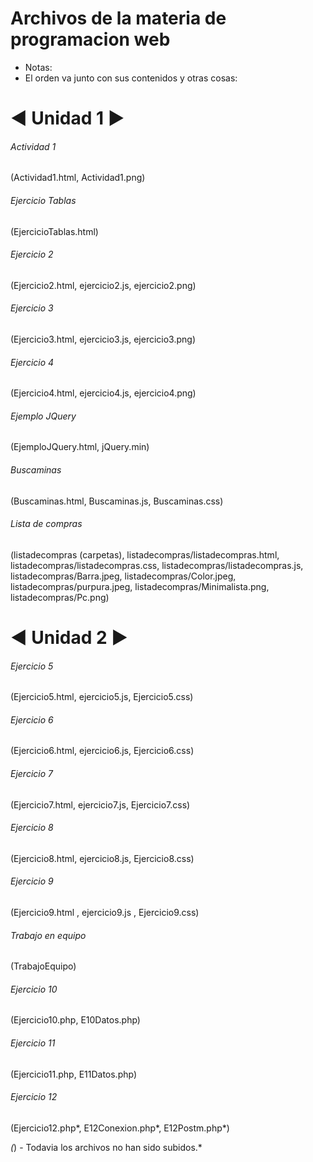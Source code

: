 # Archivos de la materia de programacion web
- Notas:
- El orden va junto con sus contenidos y otras cosas:

# ◄ Unidad 1 ►
###### Actividad 1
(Actividad1.html, Actividad1.png)
###### Ejercicio Tablas
(EjercicioTablas.html)
###### Ejercicio 2
(Ejercicio2.html, ejercicio2.js, ejercicio2.png)
###### Ejercicio 3
(Ejercicio3.html, ejercicio3.js, ejercicio3.png)
###### Ejercicio 4
(Ejercicio4.html, ejercicio4.js, ejercicio4.png)
###### Ejemplo JQuery
(EjemploJQuery.html, jQuery.min)
###### Buscaminas
(Buscaminas.html, Buscaminas.js, Buscaminas.css)
###### Lista de compras
(listadecompras (carpetas), listadecompras/listadecompras.html, listadecompras/listadecompras.css, listadecompras/listadecompras.js, listadecompras/Barra.jpeg,             listadecompras/Color.jpeg, listadecompras/purpura.jpeg, listadecompras/Minimalista.png, listadecompras/Pc.png)

# ◄ Unidad 2 ►
###### Ejercicio 5
(Ejercicio5.html, ejercicio5.js, Ejercicio5.css)
###### Ejercicio 6
(Ejercicio6.html, ejercicio6.js, Ejercicio6.css)
###### Ejercicio 7
(Ejercicio7.html, ejercicio7.js, Ejercicio7.css)
###### Ejercicio 8
(Ejercicio8.html, ejercicio8.js, Ejercicio8.css)
###### Ejercicio 9
(Ejercicio9.html , ejercicio9.js , Ejercicio9.css)
###### Trabajo en equipo
(TrabajoEquipo)
###### Ejercicio 10
(Ejercicio10.php, E10Datos.php)
###### Ejercicio 11
(Ejercicio11.php, E11Datos.php)
###### Ejercicio 12
(Ejercicio12.php*, E12Conexion.php*, E12Postm.php*)

*(*) - Todavia los archivos no han sido subidos.*
